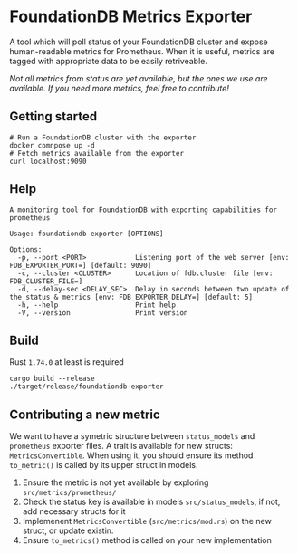 # FoundationDB Metrics Exporter

A tool which will poll status of your FoundationDB cluster and expose human-readable
metrics for Prometheus. When it is useful, metrics are tagged with appropriate data
to be easily retriveable.

*Not all metrics from status are yet available, but the ones we use are available.
If you need more metrics, feel free to contribute!*

## Getting started

```
# Run a FoundationDB cluster with the exporter
docker comnpose up -d
# Fetch metrics available from the exporter
curl localhost:9090
```

## Help

```
A monitoring tool for FoundationDB with exporting capabilities for prometheus

Usage: foundationdb-exporter [OPTIONS]

Options:
  -p, --port <PORT>            Listening port of the web server [env: FDB_EXPORTER_PORT=] [default: 9090]
  -c, --cluster <CLUSTER>      Location of fdb.cluster file [env: FDB_CLUSTER_FILE=]
  -d, --delay-sec <DELAY_SEC>  Delay in seconds between two update of the status & metrics [env: FDB_EXPORTER_DELAY=] [default: 5]
  -h, --help                   Print help
  -V, --version                Print version
```

## Build

Rust `1.74.0` at least is required

```
cargo build --release
./target/release/foundationdb-exporter
```

## Contributing a new metric

We want to have a symetric structure between `status_models` and `prometheus` exporter
files. A trait is available for new structs: `MetricsConvertible`. When using it,
you should ensure its method `to_metric()` is called by its upper struct in models.

1. Ensure the metric is not yet available by exploring `src/metrics/prometheus/`
2. Check the status key is available in models `src/status_models`, if not, add
   necessary structs for it
3. Implemenent `MetricsConvertible` (`src/metrics/mod.rs`) on the new struct, or
   update existin.
4. Ensure `to_metrics()` method is called on your new implementation
